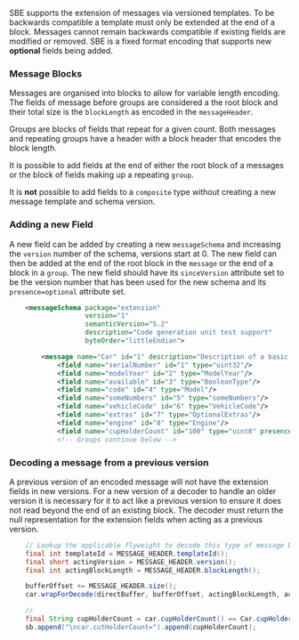 SBE supports the extension of messages via versioned templates. To be backwards compatible a template must only be extended at the end of a block. Messages cannot remain backwards compatible if existing fields are modified or removed. SBE is a fixed format encoding that supports new **optional** fields being added.

### Message Blocks

Messages are organised into blocks to allow for variable length encoding. The fields of message before groups are considered a the root block and their total size is the ```blockLength``` as encoded in the ```messageHeader```.

Groups are blocks of fields that repeat for a given count. Both messages and repeating groups have a header with a block header that encodes the block length.

It is possible to add fields at the end of either the root block of a messages or the block of fields making up a repeating ```group```.

It is **not** possible to add fields to a ```composite``` type without creating a new message template and schema version.

### Adding a new Field

A new field can be added by creating a new ```messageSchema``` and increasing the ```version``` number of the schema, versions start at 0. The new field can then be added at the end of the root block in the ```message``` or the end of a block in a ```group```. The new field should have its ```sinceVersion``` attribute set to be the version number that has been used for the new schema and its ```presence=optional``` attribute set.

```xml
    <messageSchema package="extension"
                   version="1"
                   semanticVersion="5.2"
                   description="Code generation unit test support"
                   byteOrder="littleEndian">

        <message name="Car" id="1" description="Description of a basic Car">
            <field name="serialNumber" id="1" type="uint32"/>
            <field name="modelYear" id="2" type="ModelYear"/>
            <field name="available" id="3" type="BooleanType"/>
            <field name="code" id="4" type="Model"/>
            <field name="someNumbers" id="5" type="someNumbers"/>
            <field name="vehicleCode" id="6" type="VehicleCode"/>
            <field name="extras" id="7" type="OptionalExtras"/>
            <field name="engine" id="8" type="Engine"/>
            <field name="cupHolderCount" id="100" type="uint8" presence="optional" sinceVersion="1"/>
            <!-- Groups continue below -->
```

### Decoding a message from a previous version

A previous version of an encoded message will not have the extension fields in new versions. For a new version of a decoder to handle an older version it is necessary for it to act like a previous version to ensure it does not read beyond the end of an existing block. The decoder must return the null representation for the extension fields when acting as a previous version.

```java
    // Lookup the applicable flyweight to decode this type of message based on templateId and version.
    final int templateId = MESSAGE_HEADER.templateId();
    final short actingVersion = MESSAGE_HEADER.version();
    final int actingBlockLength = MESSAGE_HEADER.blockLength();

    bufferOffset += MESSAGE_HEADER.size();
    car.wrapForDecode(directBuffer, bufferOffset, actingBlockLength, actingVersion); 

    //
    final String cupHolderCount = car.cupHolderCount() == Car.cupHolderCountNullVal() ? "null" : car.cupHolderCount() + "";
    sb.append("\ncar.cutHolderCount=").append(cupHolderCount); 
```